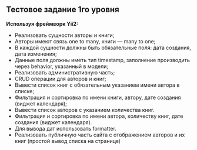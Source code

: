 Тестовое задание 1го уровня
------------
**Используя фреймворк Yii2:** 
- Реализовать сущности авторы и книги;
- Авторы имеют связь one to many, книги — many to one;
- В каждой сущности должны быть обязательные поля: дата создания, дата изменения;
- Данные поля должны иметь тип timestamp, заполнение производить через behavior, указанный в модели;
- Реализовать административную часть;
- CRUD операции для авторов и книг;
- Вывести список книг с обязательным указанием имени автора в списке;
- Фильтрация и сортировка по имени книги, автору, дате создания (виджет календаря);  
- Вывести список авторов с указанием количества книг. 
- Фильтрация и сортировка по имени автора, количеству книг, дате создания (виджет календаря).
- Для вывода дат использовать formatter. 
- Реализовать публичную часть сайта с отображением авторов и их книг (простой вывод списка на странице) 